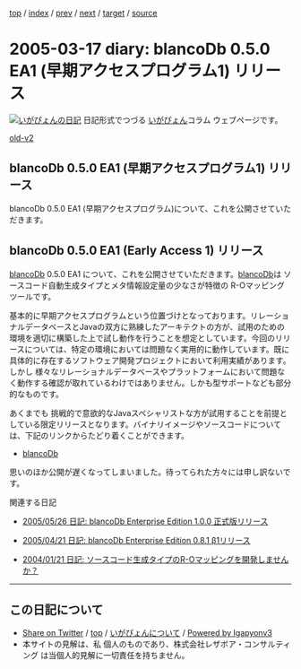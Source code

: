 [top](../index.html) 
 / [index](index.html) 
 / [prev](ig050316.html) 
 / [next](ig050322.html) 
 / [target](https://www.igapyon.jp/igapyon/diary/2005/ig050317.html) 
 / [source](https://github.com/igapyon/diary/blob/master/2005/ig050317.src.md) 

2005-03-17 diary: blancoDb 0.5.0 EA1 (早期アクセスプログラム1) リリース
=====================================================================================================
[![いがぴょんの日記](https://www.igapyon.jp/igapyon/diary/images/iga200306s.jpg "いがぴょん")](https://www.igapyon.jp/igapyon/diary/memo/memoigapyon.html) 日記形式でつづる [いがぴょん](https://www.igapyon.jp/igapyon/diary/memo/memoigapyon.html)コラム ウェブページです。

[old-v2](ig050317-orig.html)

## blancoDb 0.5.0 EA1 (早期アクセスプログラム1) リリース

blancoDb 0.5.0 EA1 (早期アクセスプログラム)について、これを公開させていただきます。


## blancoDb 0.5.0 EA1 (Early Access 1) リリース

[blancoDb](https://www.igapyon.jp/blanco/blancodb.html) 0.5.0 EA1 について、これを公開させていただきます。[blancoDb](https://www.igapyon.jp/blanco/blancodb.html)は ソースコード自動生成タイプとメタ情報設定量の少なさが特徴の R-Oマッピングツールです。

基本的に早期アクセスプログラムという位置づけとなっております。リレーショナルデータベースとJavaの双方に熟練したアーキテクトの方が、試用のための環境を適切に構築した上で試し動作を行うことを想定としています。今回のリリースについては、特定の環境においては問題なく実用的に動作しています。既に具体的に存在するソフトウェア開発プロジェクトにおいて利用実績があります。しかし 様々なリレーショナルデータベースやプラットフォームにおいて問題なく動作する確認が取れているわけではありません。しかも型サポートなども部分的なものです。

あくまでも 挑戦的で意欲的なJavaスペシャリストな方が試用することを前提としている限定リリースとなります。バイナリイメージやソースコードについては、下記のリンクからたどり着くことができます。

* [blancoDb](https://www.igapyon.jp/blanco/blancodb.html)

思いのほか公開が遅くなってしまいました。待ってられた方々には申し訳ないです。

関連する日記

* [2005/05/26 日記: blancoDb Enterprise Edition 1.0.0 正式版リリース](ig050526.html)
  
* [2005/04/21 日記: blancoDb Enterprise Edition 0.8.1 β1リリース](ig050421.html)
  
* [2004/01/21 日記: ソースコード生成タイプのR-Oマッピングを開発しませんか？](../2004/ig040121.html)


----------------------------------------------------------------------------------------------------

## この日記について

* [Share on Twitter](https://twitter.com/intent/tweet?hashtags=igapyon%2Cdiary%2C%E3%81%84%E3%81%8C%E3%81%B4%E3%82%87%E3%82%93&text=blancoDb+0.5.0+EA1+%28%E6%97%A9%E6%9C%9F%E3%82%A2%E3%82%AF%E3%82%BB%E3%82%B9%E3%83%97%E3%83%AD%E3%82%B0%E3%83%A9%E3%83%A01%29+%E3%83%AA%E3%83%AA%E3%83%BC%E3%82%B9&url=https%3A%2F%2Fwww.igapyon.jp%2Figapyon%2Fdiary%2F2005%2Fig050317.html) / [top](../index.html) / [いがぴょんについて](https://www.igapyon.jp/igapyon/diary/memo/memoigapyon.html) / [Powered by Igapyonv3](https://github.com/igapyon/igapyonv3)
* 本サイトの見解は、私 個人のものであり、株式会社レザボア・コンサルティング は当個人的見解に一切責任を持ちません。 
